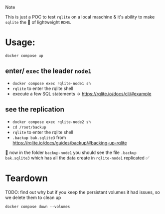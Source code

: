 
> [!NOTE]
> This is just a POC to test `rqlite` on a local maschine & it's ability to make `sqlite` the 🫅 of lightweight `RDMS`.

# Usage:

`docker compose up`

## enter/ `exec` the leader `node1`

- `docker compose exec rqlite-node1 sh`
- `rqlite` to enter the rqlite shell
- execute a few SQL statements -> https://rqlite.io/docs/cli/#example

## see the replication

- `docker compose exec rqlite-node2 sh`
- `cd /root/backup`
- `rqlite` to enter the rqlite shell
- `.backup bak.sqlite3` from https://rqlite.io/docs/guides/backup/#backing-up-rqlite

🥳 now in the folder `backup-node1` you should see the file `.backup bak.sqlite3` which has all the data create in `rqlite-node1` replicated ✅

# Teardown

TODO: find out why but if you keep the persistant volumes it had issues, so we delete them to clean up

`docker compose down --volumes`
